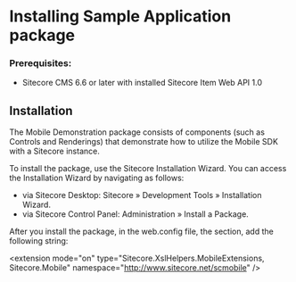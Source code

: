 Installing Sample Application package
======================================

### Prerequisites:
 * Sitecore CMS 6.6 or later with installed Sitecore Item Web API 1.0 

## Installation

The Mobile Demonstration package consists of components (such as Controls and Renderings) that demonstrate how to utilize the Mobile SDK with a Sitecore instance.    
       
To install the package, use the Sitecore Installation Wizard. You can access the Installation Wizard by navigating as follows:

 * via Sitecore Desktop: Sitecore » Development Tools » Installation Wizard.
 * via Sitecore Control Panel: Administration » Install a Package.

 
 After you install the package, in the web.config file, the <xslExtensions> section, add the following string:
	 
 \<extension mode="on" type="Sitecore.XslHelpers.MobileExtensions, Sitecore.Mobile" namespace="http://www.sitecore.net/scmobile" />
